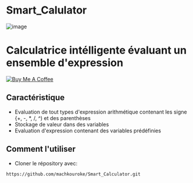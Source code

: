 Smart_Calulator
============
![image](https://user-images.githubusercontent.com/40785379/177902471-098b5a32-9600-4b27-a6d3-68d889a007b2.png)

Calculatrice intélligente évaluant un ensemble d'expression <br>
===========
<a href="https://buymeacoffee.com/machkouroke" target="_blank"><img src="https://www.buymeacoffee.com/assets/img/custom_images/orange_img.png" alt="Buy Me A Coffee" style="height: auto !important;width: auto !important;" ></a>


## Caractéristique
- Evaluation de tout types d'expression arithmétique contenant les signe {+, -, *, /, ^) et des parenthèses
- Stockage de valeur dans des variables
- Evaluation d'expression contenant des variables prédéfinies


## Comment l'utiliser
- Cloner le répository avec:
```
https://github.com/machkouroke/Smart_Calculator.git
```

